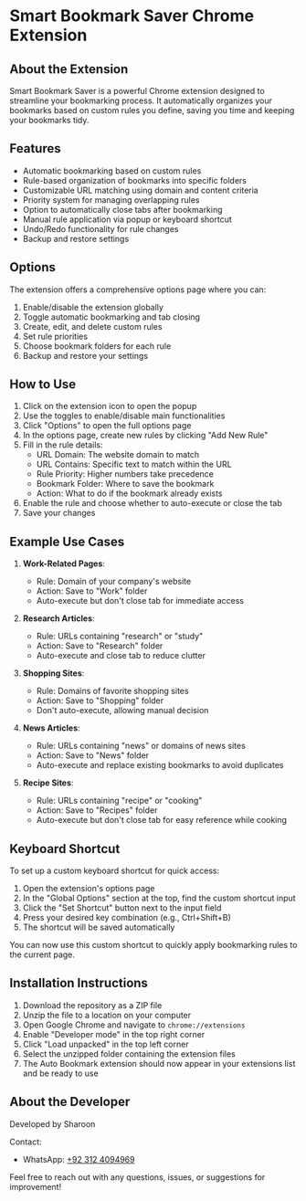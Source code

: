 # Smart Bookmark Saver Chrome Extension

## About the Extension

Smart Bookmark Saver is a powerful Chrome extension designed to streamline your bookmarking process. It automatically organizes your bookmarks based on custom rules you define, saving you time and keeping your bookmarks tidy.

## Features

- Automatic bookmarking based on custom rules
- Rule-based organization of bookmarks into specific folders
- Customizable URL matching using domain and content criteria
- Priority system for managing overlapping rules
- Option to automatically close tabs after bookmarking
- Manual rule application via popup or keyboard shortcut
- Undo/Redo functionality for rule changes
- Backup and restore settings

## Options

The extension offers a comprehensive options page where you can:

1. Enable/disable the extension globally
2. Toggle automatic bookmarking and tab closing
3. Create, edit, and delete custom rules
4. Set rule priorities
5. Choose bookmark folders for each rule
6. Backup and restore your settings

## How to Use

1. Click on the extension icon to open the popup
2. Use the toggles to enable/disable main functionalities
3. Click "Options" to open the full options page
4. In the options page, create new rules by clicking "Add New Rule"
5. Fill in the rule details:
   - URL Domain: The website domain to match
   - URL Contains: Specific text to match within the URL
   - Rule Priority: Higher numbers take precedence
   - Bookmark Folder: Where to save the bookmark
   - Action: What to do if the bookmark already exists
6. Enable the rule and choose whether to auto-execute or close the tab
7. Save your changes

## Example Use Cases

1. **Work-Related Pages**: 
   - Rule: Domain of your company's website
   - Action: Save to "Work" folder
   - Auto-execute but don't close tab for immediate access

2. **Research Articles**: 
   - Rule: URLs containing "research" or "study"
   - Action: Save to "Research" folder
   - Auto-execute and close tab to reduce clutter

3. **Shopping Sites**: 
   - Rule: Domains of favorite shopping sites
   - Action: Save to "Shopping" folder
   - Don't auto-execute, allowing manual decision

4. **News Articles**: 
   - Rule: URLs containing "news" or domains of news sites
   - Action: Save to "News" folder
   - Auto-execute and replace existing bookmarks to avoid duplicates

5. **Recipe Sites**: 
   - Rule: URLs containing "recipe" or "cooking"
   - Action: Save to "Recipes" folder
   - Auto-execute but don't close tab for easy reference while cooking

## Keyboard Shortcut

To set up a custom keyboard shortcut for quick access:

1. Open the extension's options page
2. In the "Global Options" section at the top, find the custom shortcut input
3. Click the "Set Shortcut" button next to the input field
4. Press your desired key combination (e.g., Ctrl+Shift+B)
5. The shortcut will be saved automatically

You can now use this custom shortcut to quickly apply bookmarking rules to the current page.

## Installation Instructions

1. Download the repository as a ZIP file
2. Unzip the file to a location on your computer
3. Open Google Chrome and navigate to `chrome://extensions`
4. Enable "Developer mode" in the top right corner
5. Click "Load unpacked" in the top left corner
6. Select the unzipped folder containing the extension files
7. The Auto Bookmark extension should now appear in your extensions list and be ready to use

## About the Developer

Developed by Sharoon

Contact: 
- WhatsApp: [+92 312 4094969](https://wa.me/923124094969)

Feel free to reach out with any questions, issues, or suggestions for improvement!

